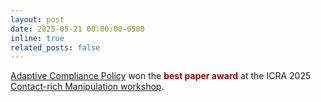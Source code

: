 ```yaml
---
layout: post
date: 2025-05-21 00:00:00-0500
inline: true
related_posts: false
---
```

[Adaptive Compliance Policy](https://adaptive-compliance.github.io/) won the <span style="color:9d0208">**best paper award**</span> at the ICRA 2025 [Contact-rich Manipulation workshop](https://contact-rich.github.io/).

